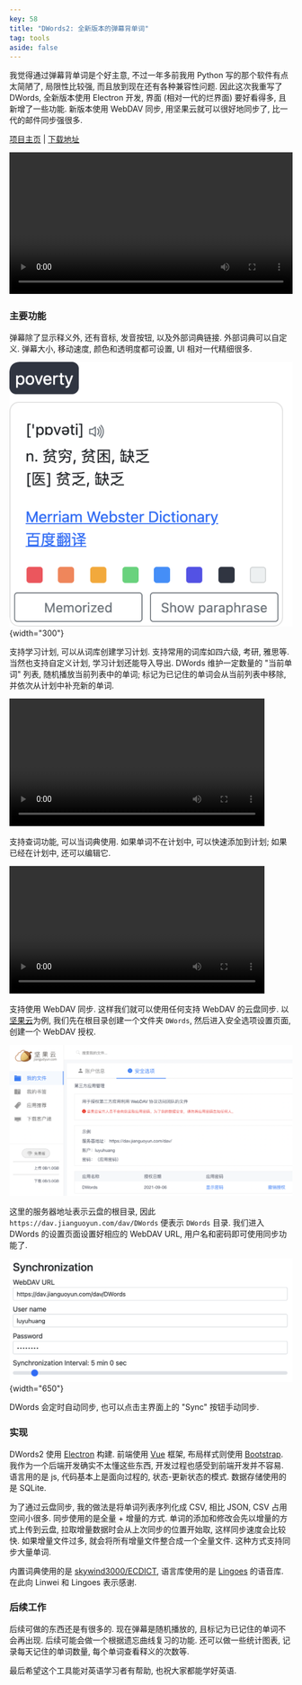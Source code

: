 ```yaml
---
key: 58
title: "DWords2: 全新版本的弹幕背单词"
tag: tools
aside: false
---
```

我觉得通过弹幕背单词是个好主意, 不过一年多前我用 Python 写的那个软件有点太简陋了, 局限性比较强, 而且放到现在还有各种兼容性问题. 因此这次我重写了 DWords, 全新版本使用 Electron 开发, 界面 (相对一代的烂界面) 要好看得多, 且新增了一些功能. 新版本使用 WebDAV 同步, 用坚果云就可以很好地同步了, 比一代的邮件同步强很多.

[项目主页](https://github.com/luyuhuang/DWords2) \| [下载地址](https://github.com/luyuhuang/DWords2/releases)

<video src="/assets/videos/dwords2_1.mp4" width="100%" controls></video>

### 主要功能

弹幕除了显示释义外, 还有音标, 发音按钮, 以及外部词典链接. 外部词典可以自定义. 弹幕大小, 移动速度, 颜色和透明度都可设置, UI 相对一代精细很多.

![danmaku](/assets/images/dwords2_1.png){width="300"}

支持学习计划, 可以从词库创建学习计划. 支持常用的词库如四六级, 考研, 雅思等. 当然也支持自定义计划, 学习计划还能导入导出. DWords 维护一定数量的 "当前单词" 列表, 随机播放当前列表中的单词; 标记为已记住的单词会从当前列表中移除, 并依次从计划中补充新的单词.

<video src="/assets/videos/dwords2_2.mp4" width="90%" controls></video>

支持查词功能, 可以当词典使用. 如果单词不在计划中, 可以快速添加到计划; 如果已经在计划中, 还可以编辑它.

<video src="/assets/videos/dwords2_3.mp4" width="90%" controls></video>

支持使用 WebDAV 同步. 这样我们就可以使用任何支持 WebDAV 的云盘同步. 以[坚果云](https://www.jianguoyun.com/)为例, 我们先在根目录创建一个文件夹 `DWords`, 然后进入安全选项设置页面, 创建一个 WebDAV 授权.

![jianguoyun](/assets/images/dwords2_2.png)

这里的服务器地址表示云盘的根目录, 因此 `https://dav.jianguoyun.com/dav/DWords` 便表示 `DWords` 目录. 我们进入 DWords 的设置页面设置好相应的 WebDAV URL, 用户名和密码即可使用同步功能了.

![sync](/assets/images/dwords2_3.png){width="650"}

DWords 会定时自动同步, 也可以点击主界面上的 "Sync" 按钮手动同步.

### 实现

DWords2 使用 [Electron][electron] 构建. 前端使用 [Vue][vue] 框架, 布局样式则使用 [Bootstrap][bootstrap]. 我作为一个后端开发确实不太懂这些东西, 开发过程也感受到前端开发并不容易. 语言用的是 js, 代码基本上是面向过程的, 状态-更新状态的模式. 数据存储使用的是 SQLite.

[electron]: https://www.electronjs.org/
[vue]: https://vuejs.org/
[bootstrap]: https://getbootstrap.com/

为了通过云盘同步, 我的做法是将单词列表序列化成 CSV, 相比 JSON, CSV 占用空间小很多. 同步使用的是全量 + 增量的方式. 单词的添加和修改会先以增量的方式上传到云盘, 拉取增量数据时会从上次同步的位置开始取, 这样同步速度会比较快. 如果增量文件过多, 就会将所有增量文件整合成一个全量文件. 这种方式支持同步大量单词.

内置词典使用的是 [skywind3000/ECDICT](https://github.com/skywind3000/ECDICT), 语言库使用的是 [Lingoes](http://www.lingoes.cn/index.html) 的语音库. 在此向 Linwei 和 Lingoes 表示感谢.

### 后续工作

后续可做的东西还是有很多的. 现在弹幕是随机播放的, 且标记为已记住的单词不会再出现. 后续可能会做一个根据遗忘曲线复习的功能. 还可以做一些统计图表, 记录每天记住的单词数量, 每个单词查看释义的次数等.

最后希望这个工具能对英语学习者有帮助, 也祝大家都能学好英语.
